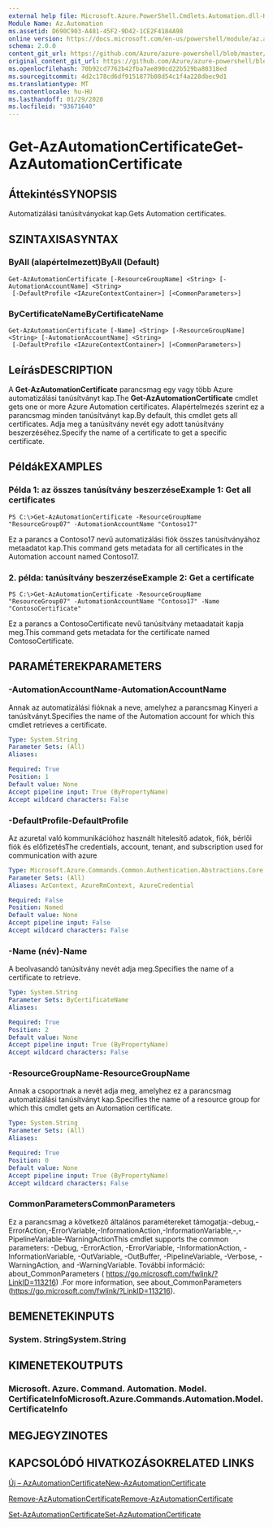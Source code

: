 ```yaml
---
external help file: Microsoft.Azure.PowerShell.Cmdlets.Automation.dll-Help.xml
Module Name: Az.Automation
ms.assetid: D690C903-A481-45F2-9D42-1CE2F4184A98
online version: https://docs.microsoft.com/en-us/powershell/module/az.automation/get-azautomationcertificate
schema: 2.0.0
content_git_url: https://github.com/Azure/azure-powershell/blob/master/src/Automation/Automation/help/Get-AzAutomationCertificate.md
original_content_git_url: https://github.com/Azure/azure-powershell/blob/master/src/Automation/Automation/help/Get-AzAutomationCertificate.md
ms.openlocfilehash: 70b92cd7762b42fba7ae890cd22b529ba80318ed
ms.sourcegitcommit: 4d2c178cd6df9151877b08d54c1f4a228dbec9d1
ms.translationtype: MT
ms.contentlocale: hu-HU
ms.lasthandoff: 01/29/2020
ms.locfileid: "93671640"
---
```

# <span data-ttu-id="52a7c-101">Get-AzAutomationCertificate</span><span class="sxs-lookup"><span data-stu-id="52a7c-101">Get-AzAutomationCertificate</span></span>

## <span data-ttu-id="52a7c-102">Áttekintés</span><span class="sxs-lookup"><span data-stu-id="52a7c-102">SYNOPSIS</span></span>
<span data-ttu-id="52a7c-103">Automatizálási tanúsítványokat kap.</span><span class="sxs-lookup"><span data-stu-id="52a7c-103">Gets Automation certificates.</span></span>

## <span data-ttu-id="52a7c-104">SZINTAXISA</span><span class="sxs-lookup"><span data-stu-id="52a7c-104">SYNTAX</span></span>

### <span data-ttu-id="52a7c-105">ByAll (alapértelmezett)</span><span class="sxs-lookup"><span data-stu-id="52a7c-105">ByAll (Default)</span></span>
```
Get-AzAutomationCertificate [-ResourceGroupName] <String> [-AutomationAccountName] <String>
 [-DefaultProfile <IAzureContextContainer>] [<CommonParameters>]
```

### <span data-ttu-id="52a7c-106">ByCertificateName</span><span class="sxs-lookup"><span data-stu-id="52a7c-106">ByCertificateName</span></span>
```
Get-AzAutomationCertificate [-Name] <String> [-ResourceGroupName] <String> [-AutomationAccountName] <String>
 [-DefaultProfile <IAzureContextContainer>] [<CommonParameters>]
```

## <span data-ttu-id="52a7c-107">Leírás</span><span class="sxs-lookup"><span data-stu-id="52a7c-107">DESCRIPTION</span></span>
<span data-ttu-id="52a7c-108">A **Get-AzAutomationCertificate** parancsmag egy vagy több Azure automatizálási tanúsítványt kap.</span><span class="sxs-lookup"><span data-stu-id="52a7c-108">The **Get-AzAutomationCertificate** cmdlet gets one or more Azure Automation certificates.</span></span>
<span data-ttu-id="52a7c-109">Alapértelmezés szerint ez a parancsmag minden tanúsítványt kap.</span><span class="sxs-lookup"><span data-stu-id="52a7c-109">By default, this cmdlet gets all certificates.</span></span>
<span data-ttu-id="52a7c-110">Adja meg a tanúsítvány nevét egy adott tanúsítvány beszerzéséhez.</span><span class="sxs-lookup"><span data-stu-id="52a7c-110">Specify the name of a certificate to get a specific certificate.</span></span>

## <span data-ttu-id="52a7c-111">Példák</span><span class="sxs-lookup"><span data-stu-id="52a7c-111">EXAMPLES</span></span>

### <span data-ttu-id="52a7c-112">Példa 1: az összes tanúsítvány beszerzése</span><span class="sxs-lookup"><span data-stu-id="52a7c-112">Example 1: Get all certificates</span></span>
```
PS C:\>Get-AzAutomationCertificate -ResourceGroupName "ResourceGroup07" -AutomationAccountName "Contoso17"
```

<span data-ttu-id="52a7c-113">Ez a parancs a Contoso17 nevű automatizálási fiók összes tanúsítványához metaadatot kap.</span><span class="sxs-lookup"><span data-stu-id="52a7c-113">This command gets metadata for all certificates in the Automation account named Contoso17.</span></span>

### <span data-ttu-id="52a7c-114">2. példa: tanúsítvány beszerzése</span><span class="sxs-lookup"><span data-stu-id="52a7c-114">Example 2: Get a certificate</span></span>
```
PS C:\>Get-AzAutomationCertificate -ResourceGroupName "ResourceGroup07" -AutomationAccountName "Contoso17" -Name "ContosoCertificate"
```

<span data-ttu-id="52a7c-115">Ez a parancs a ContosoCertificate nevű tanúsítvány metaadatait kapja meg.</span><span class="sxs-lookup"><span data-stu-id="52a7c-115">This command gets metadata for the certificate named ContosoCertificate.</span></span>

## <span data-ttu-id="52a7c-116">PARAMÉTEREK</span><span class="sxs-lookup"><span data-stu-id="52a7c-116">PARAMETERS</span></span>

### <span data-ttu-id="52a7c-117">-AutomationAccountName</span><span class="sxs-lookup"><span data-stu-id="52a7c-117">-AutomationAccountName</span></span>
<span data-ttu-id="52a7c-118">Annak az automatizálási fióknak a neve, amelyhez a parancsmag Kinyeri a tanúsítványt.</span><span class="sxs-lookup"><span data-stu-id="52a7c-118">Specifies the name of the Automation account for which this cmdlet retrieves a certificate.</span></span>

```yaml
Type: System.String
Parameter Sets: (All)
Aliases:

Required: True
Position: 1
Default value: None
Accept pipeline input: True (ByPropertyName)
Accept wildcard characters: False
```

### <span data-ttu-id="52a7c-119">-DefaultProfile</span><span class="sxs-lookup"><span data-stu-id="52a7c-119">-DefaultProfile</span></span>
<span data-ttu-id="52a7c-120">Az azuretal való kommunikációhoz használt hitelesítő adatok, fiók, bérlői fiók és előfizetés</span><span class="sxs-lookup"><span data-stu-id="52a7c-120">The credentials, account, tenant, and subscription used for communication with azure</span></span>

```yaml
Type: Microsoft.Azure.Commands.Common.Authentication.Abstractions.Core.IAzureContextContainer
Parameter Sets: (All)
Aliases: AzContext, AzureRmContext, AzureCredential

Required: False
Position: Named
Default value: None
Accept pipeline input: False
Accept wildcard characters: False
```

### <span data-ttu-id="52a7c-121">-Name (név)</span><span class="sxs-lookup"><span data-stu-id="52a7c-121">-Name</span></span>
<span data-ttu-id="52a7c-122">A beolvasandó tanúsítvány nevét adja meg.</span><span class="sxs-lookup"><span data-stu-id="52a7c-122">Specifies the name of a certificate to retrieve.</span></span>

```yaml
Type: System.String
Parameter Sets: ByCertificateName
Aliases:

Required: True
Position: 2
Default value: None
Accept pipeline input: True (ByPropertyName)
Accept wildcard characters: False
```

### <span data-ttu-id="52a7c-123">-ResourceGroupName</span><span class="sxs-lookup"><span data-stu-id="52a7c-123">-ResourceGroupName</span></span>
<span data-ttu-id="52a7c-124">Annak a csoportnak a nevét adja meg, amelyhez ez a parancsmag automatizálási tanúsítványt kap.</span><span class="sxs-lookup"><span data-stu-id="52a7c-124">Specifies the name of a resource group for which this cmdlet gets an Automation certificate.</span></span>

```yaml
Type: System.String
Parameter Sets: (All)
Aliases:

Required: True
Position: 0
Default value: None
Accept pipeline input: True (ByPropertyName)
Accept wildcard characters: False
```

### <span data-ttu-id="52a7c-125">CommonParameters</span><span class="sxs-lookup"><span data-stu-id="52a7c-125">CommonParameters</span></span>
<span data-ttu-id="52a7c-126">Ez a parancsmag a következő általános paramétereket támogatja:-debug,-ErrorAction,-ErrorVariable,-InformationAction,-InformationVariable,-,-PipelineVariable-WarningAction</span><span class="sxs-lookup"><span data-stu-id="52a7c-126">This cmdlet supports the common parameters: -Debug, -ErrorAction, -ErrorVariable, -InformationAction, -InformationVariable, -OutVariable, -OutBuffer, -PipelineVariable, -Verbose, -WarningAction, and -WarningVariable.</span></span> <span data-ttu-id="52a7c-127">További információ: about_CommonParameters ( https://go.microsoft.com/fwlink/?LinkID=113216) .</span><span class="sxs-lookup"><span data-stu-id="52a7c-127">For more information, see about_CommonParameters (https://go.microsoft.com/fwlink/?LinkID=113216).</span></span>

## <span data-ttu-id="52a7c-128">BEMENETEK</span><span class="sxs-lookup"><span data-stu-id="52a7c-128">INPUTS</span></span>

### <span data-ttu-id="52a7c-129">System. String</span><span class="sxs-lookup"><span data-stu-id="52a7c-129">System.String</span></span>

## <span data-ttu-id="52a7c-130">KIMENETEK</span><span class="sxs-lookup"><span data-stu-id="52a7c-130">OUTPUTS</span></span>

### <span data-ttu-id="52a7c-131">Microsoft. Azure. Command. Automation. Model. CertificateInfo</span><span class="sxs-lookup"><span data-stu-id="52a7c-131">Microsoft.Azure.Commands.Automation.Model.CertificateInfo</span></span>

## <span data-ttu-id="52a7c-132">MEGJEGYZI</span><span class="sxs-lookup"><span data-stu-id="52a7c-132">NOTES</span></span>

## <span data-ttu-id="52a7c-133">KAPCSOLÓDÓ HIVATKOZÁSOK</span><span class="sxs-lookup"><span data-stu-id="52a7c-133">RELATED LINKS</span></span>

[<span data-ttu-id="52a7c-134">Új – AzAutomationCertificate</span><span class="sxs-lookup"><span data-stu-id="52a7c-134">New-AzAutomationCertificate</span></span>](./New-AzAutomationCertificate.md)

[<span data-ttu-id="52a7c-135">Remove-AzAutomationCertificate</span><span class="sxs-lookup"><span data-stu-id="52a7c-135">Remove-AzAutomationCertificate</span></span>](./Remove-AzAutomationCertificate.md)

[<span data-ttu-id="52a7c-136">Set-AzAutomationCertificate</span><span class="sxs-lookup"><span data-stu-id="52a7c-136">Set-AzAutomationCertificate</span></span>](./Set-AzAutomationCertificate.md)


